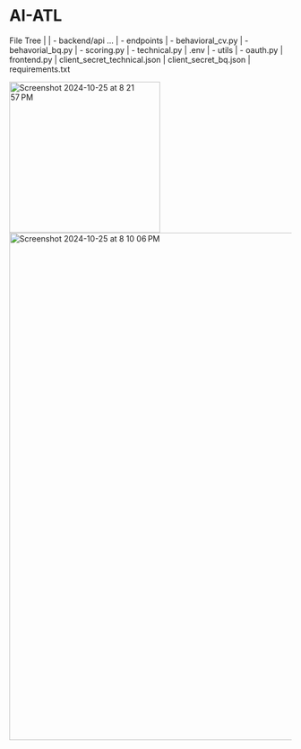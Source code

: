 # AI-ATL

File Tree
|
| - backend/api ...
  | - endpoints
    | - behavioral_cv.py
    | - behavorial_bq.py
    | - scoring.py
    | - technical.py
    | .env
  | - utils
    | - oauth.py
| frontend.py
| client_secret_technical.json
| client_secret_bq.json
| requirements.txt


<img width="269" alt="Screenshot 2024-10-25 at 8 21 57 PM" src="https://github.com/user-attachments/assets/d6654118-5410-4afa-a555-21691fb4df21">



<img width="904" alt="Screenshot 2024-10-25 at 8 10 06 PM" src="https://github.com/user-attachments/assets/c309c18b-c4b0-45bb-ba0d-19e137d97d0f">
